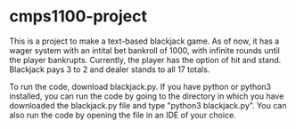 # cmps1100-project
This is a project to make a text-based blackjack game. As of now, it has a wager system with an intital bet bankroll of 1000, with infinite rounds until the player bankrupts. Currently, the player has the option of hit and stand. Blackjack pays 3 to 2 and dealer stands to all 17 totals.

To run the code, download blackjack.py. If you have python or python3 installed, you can run the code by going to the directory in which you have downloaded the blackjack.py file and type "python3 blackjack.py". You can also run the code by opening the file in an IDE of your choice.